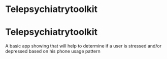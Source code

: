 # Telepsychiatrytoolkit
Telepsychiatrytoolkit
===================================

A basic app showing that will help to determine if a user is stressed and/or depressed based on his phone usage pattern
